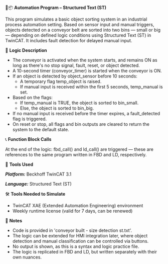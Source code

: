 🚧📦 **Automation Program – Structured Text (ST)**

This program simulates a basic object sorting system in an industrial process automation setting. Based on sensor input and manual triggers, objects detected on a conveyor belt are sorted into two bins — small or big — depending on defined logic conditions using Structured Text (ST) in TwinCAT. It includes fault detection for delayed manual input.

🧩 **Logic Description**

- The conveyor is activated when the system starts, and remains ON as long as there's no stop signal, fault, reset, or object detected.
- A 10-second timer (conveyor_timer) is started when the conveyor is ON.
- If an object is detected by object_sensor before 10 seconds:
  - A temporary flag temp_object is raised.
  - If manual input is received within the first 5 seconds, temp_manual is set.
- Based on the flags:
  - If temp_manual is TRUE, the object is sorted to bin_small.
  - Else, the object is sorted to bin_big.
- If no manual input is received before the timer expires, a fault_detected flag is triggered.
- On reset or stop, all flags and bin outputs are cleared to return the system to the default state.

📞 **Function Block Calls**

At the end of the logic: fbd_call() and ld_call() are triggered — these are references to the same program written in FBD and LD, respectively.

🔧 **Tools Used**

_**Platform:**_ Beckhoff TwinCAT 3.1

_**Language:**_ Structured Text (ST)

🛠️ **Tools Needed to Simulate**

- TwinCAT XAE (Extended Automation Engineering) environment
- Weekly runtime license (valid for 7 days, can be renewed)
  
📌 **Notes**
- Code is provided in 'conveyor built - size detection st.txt'.
- The logic can be extended for HMI integration later, where object detection and manual classification can be controlled via buttons.
- No output is shown, as this is a syntax and logic practice file.
- The logic is replicated in FBD and LD, but written separately with their own nuances.
